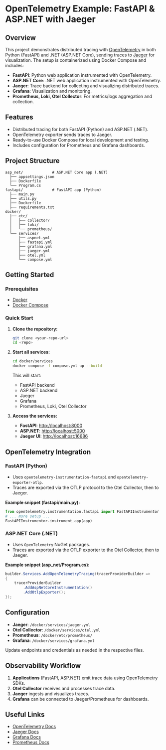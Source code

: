 # OpenTelemetry Example: FastAPI & ASP.NET with Jaeger

## Overview

This project demonstrates distributed tracing with [OpenTelemetry](https://opentelemetry.io/) in both Python (FastAPI) and .NET (ASP.NET Core), sending traces to [Jaeger](https://www.jaegertracing.io/) for visualization. The setup is containerized using Docker Compose and includes:
- **FastAPI**: Python web application instrumented with OpenTelemetry.
- **ASP.NET Core**: .NET web application instrumented with OpenTelemetry.
- **Jaeger**: Trace backend for collecting and visualizing distributed traces.
- **Grafana**: Visualization and monitoring.
- **Prometheus, Loki, Otel Collector**: For metrics/logs aggregation and collection.

## Features

- Distributed tracing for both FastAPI (Python) and ASP.NET (.NET).
- OpenTelemetry exporter sends traces to Jaeger.
- Ready-to-use Docker Compose for local development and testing.
- Includes configuration for Prometheus and Grafana dashboards.

## Project Structure

```
asp_net/             # ASP.NET Core app (.NET)
  ├── appsettings.json
  ├── Dockerfile
  └── Program.cs
fastapi/             # FastAPI app (Python)
  ├── main.py
  ├── utils.py
  ├── Dockerfile
  ├── requirements.txt
docker/
  ├── etc/
  │   ├── collector/
  │   ├── loki/
  │   └── prometheus/
  └── services/
      ├── aspnet.yml
      ├── fastapi.yml
      ├── grafana.yml
      ├── jaeger.yml
      ├── otel.yml
      └── compose.yml
```

## Getting Started

### Prerequisites

- [Docker](https://www.docker.com/get-started)
- [Docker Compose](https://docs.docker.com/compose/)

### Quick Start

1. **Clone the repository:**

   ```bash
   git clone <your-repo-url>
   cd <repo>
   ```

2. **Start all services:**

   ```bash
   cd docker/services
   docker compose -f compose.yml up --build
   ```

   This will start:
   - FastAPI backend
   - ASP.NET backend
   - Jaeger
   - Grafana
   - Prometheus, Loki, Otel Collector

3. **Access the services:**
   - **FastAPI**: [http://localhost:8000](http://localhost:8000)
   - **ASP.NET**: [http://localhost:5000](http://localhost:5000)
   - **Jaeger UI**: [http://localhost:16686](http://localhost:16686)

## OpenTelemetry Integration

### FastAPI (Python)

- Uses `opentelemetry-instrumentation-fastapi` and `opentelemetry-exporter-otlp`.
- Traces are exported via the OTLP protocol to the Otel Collector, then to Jaeger.

**Example snippet (fastapi/main.py):**
```python
from opentelemetry.instrumentation.fastapi import FastAPIInstrumentor
# ... more setup ...
FastAPIInstrumentor.instrument_app(app)
```

### ASP.NET Core (.NET)

- Uses `OpenTelemetry` NuGet packages.
- Traces are exported via the OTLP exporter to the Otel Collector, then to Jaeger.

**Example snippet (asp_net/Program.cs):**
```csharp
builder.Services.AddOpenTelemetryTracing(tracerProviderBuilder =>
{
    tracerProviderBuilder
        .AddAspNetCoreInstrumentation()
        .AddOtlpExporter();
});
```

## Configuration

- **Jaeger**: `/docker/services/jaeger.yml`
- **Otel Collector**: `/docker/services/otel.yml`
- **Prometheus**: `/docker/etc/prometheus/`
- **Grafana**: `/docker/services/grafana.yml`

Update endpoints and credentials as needed in the respective files.

## Observability Workflow

1. **Applications** (FastAPI, ASP.NET) emit trace data using OpenTelemetry SDKs.
2. **Otel Collector** receives and processes trace data.
3. **Jaeger** ingests and visualizes traces.
4. **Grafana** can be connected to Jaeger/Prometheus for dashboards.

## Useful Links

- [OpenTelemetry Docs](https://opentelemetry.io/docs/)
- [Jaeger Docs](https://www.jaegertracing.io/docs/)
- [Grafana Docs](https://grafana.com/docs/)
- [Prometheus Docs](https://prometheus.io/docs/)